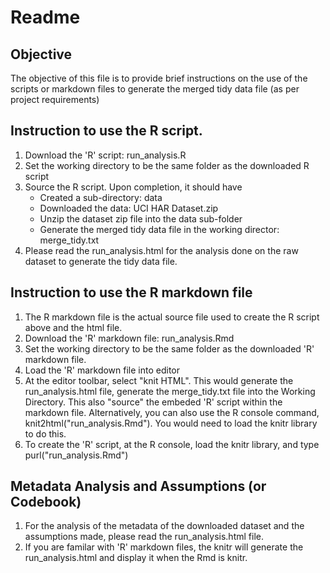 # Readme

## Objective
The objective of this file is to provide brief instructions on the use of the scripts or markdown files to generate the merged tidy data file (as per project requirements)

## Instruction to use the R script.
1.  Download the 'R' script: run_analysis.R
2.  Set the working directory to be the same folder as the downloaded R script
3.  Source the R script.  Upon completion, it should have 
    - Created a sub-directory: data
    - Downloaded the data: UCI HAR Dataset.zip
    - Unzip the dataset zip file into the data sub-folder
    - Generate the merged tidy data file in the working director: merge_tidy.txt
4.  Please read the run_analysis.html for the analysis done on the raw dataset to generate the tidy data file.

## Instruction to use the R markdown file
1.  The R markdown file is the actual source file used to create the R script above and the html file.
2.  Download the 'R' markdown file: run_analysis.Rmd
3.  Set the working directory to be the same folder as the downloaded 'R' markdown file.
4.  Load the 'R' markdown file into editor
5.  At the editor toolbar, select "knit HTML".  This would generate the run_analysis.html file, generate the merge_tidy.txt file into the Working Directory.  This also "source" the embeded 'R' script within the markdown file.  Alternatively, you can also use the R console command, knit2html("run_analysis.Rmd").  You would need to load the knitr library to do this.
6.  To create the 'R' script, at the R console, load the knitr library, and type purl("run_analysis.Rmd")

## Metadata Analysis and Assumptions (or Codebook)
1.  For the analysis of the metadata of the downloaded dataset and the assumptions made, please read the run_analysis.html file.  
2.  If you are familar with 'R' markdown files, the knitr will generate the run_analysis.html and display it when the Rmd is knitr.  
